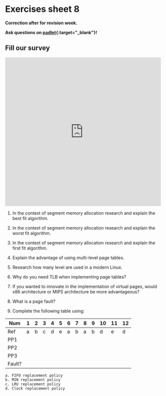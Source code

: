 # Exercises sheet 8

**Correction after for revision week.**

**Ask questions on [padlet](https://uob.padlet.org/sanjayrawat/jv0uylswqwh3mga0){:target="_blank"}!**

## Fill our survey

<iframe width="640px" height= "480px" src= "https://forms.office.com/Pages/ResponsePage.aspx?id=MH_ksn3NTkql2rGM8aQVG5N9pWWUNd5Khd6GR62JgsZUMEZKRUhXRklNT1VKMTJaV0taWkFZUlhPSC4u&embed=true" frameborder= "0" marginwidth= "0" marginheight= "0" style= "border: none; max-width:100%; max-height:100vh" allowfullscreen webkitallowfullscreen mozallowfullscreen msallowfullscreen> </iframe>


1. In the context of segment memory allocation research and explain the best fit algorithm.


2. In the context of segment memory allocation research and explain the worst fit algorithm.


3. In the context of segment memory allocation research and explain the first fit algorithm.


4. Explain the advantage of using multi-level page tables.


5. Research how many level are used in a modern Linux.


6. Why do you need TLB when implementing page tables?


7. If you wanted to innovate in the implementation of virtual pages, would x86 architecture or MIPS architecture be more advantageous?


8. What is a page fault?

9. Complete the following table using:


| Num    | 1 | 2 | 3 | 4 | 5 | 6 | 7 | 8 | 9 | 10 | 11 | 12 |
|--------|---|---|---|---|---|---|---|---|---|----|----|----|
| Ref    | a | b | c | d | e | a | b | a | b | d  | e  | d  |
| PP1    |   |   |   |   |   |   |   |   |   |    |    |    |
| PP2    |   |   |   |   |   |   |   |   |   |    |    |    |
| PP3    |   |   |   |   |   |   |   |   |   |    |    |    |
| Fault? |   |   |   |   |   |   |   |   |   |    |    |    |

	a. FIFO replacement policy
	b. MIN replacement policy
	c. LRU replacement policy
	d. Clock replacement policy
